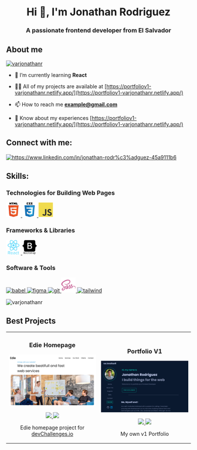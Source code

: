 <div align="center">
  <h1 align="center">Hi 👋, I'm Jonathan Rodriguez</h1>
  <h3 align="center">A passionate frontend developer from El Salvador</h3>
</div>

## About me

<p align="left"> <a href="https://github.com/ryo-ma/github-profile-trophy"><img src="https://github-profile-trophy.vercel.app/?username=varjonathanr" alt="varjonathanr" /></a> </p>

- 🌱 I’m currently learning **React**

- 👨‍💻 All of my projects are available at [https://portfoliov1-varjonathanr.netlify.app/](https://portfoliov1-varjonathanr.netlify.app/)

- 📫 How to reach me **example@gmail.com**

- 📄 Know about my experiences [https://portfoliov1-varjonathanr.netlify.app/](https://portfoliov1-varjonathanr.netlify.app/)

## Connect with me:
<p align="left">
<a href="https://linkedin.com/in/https://www.linkedin.com/in/jonathan-rodr%c3%adguez-45a9111b6" target="blank"><img align="center" src="https://raw.githubusercontent.com/rahuldkjain/github-profile-readme-generator/master/src/images/icons/Social/linked-in-alt.svg" alt="https://www.linkedin.com/in/jonathan-rodr%c3%adguez-45a9111b6" height="30" width="40" /></a>
</p>

## Skills:
<p align="left">  
  <!-- Web development -->
  <h3>Technologies for Building Web Pages</h3>
  <a href="https://www.w3.org/html/" target="_blank" rel="noreferrer"> 
    <img src="https://raw.githubusercontent.com/devicons/devicon/master/icons/html5/html5-original-wordmark.svg" alt="html5" width="40" height="40"/> 
  </a> 
  <a href="https://www.w3schools.com/css/" target="_blank" rel="noreferrer"> 
    <img src="https://raw.githubusercontent.com/devicons/devicon/master/icons/css3/css3-original-wordmark.svg" alt="css3" width="40" height="40"/> 
  </a>  
  <a href="https://developer.mozilla.org/en-US/docs/Web/JavaScript" target="_blank" rel="noreferrer"> 
    <img src="https://raw.githubusercontent.com/devicons/devicon/master/icons/javascript/javascript-original.svg" alt="javascript" width="40" height="40"/> 
  </a> 
  <br />
  
  <!-- Frameworks & Libraries -->
  <h3>Frameworks & Libraries</h3>
  <a href="https://reactjs.org/" target="_blank" rel="noreferrer"> 
    <img src="https://raw.githubusercontent.com/devicons/devicon/master/icons/react/react-original-wordmark.svg" alt="react" width="40" height="40"/> 
  </a>  
  <a href="https://getbootstrap.com" target="_blank" rel="noreferrer"> 
    <img src="https://raw.githubusercontent.com/devicons/devicon/master/icons/bootstrap/bootstrap-plain-wordmark.svg" alt="bootstrap" width="40" height="40"/> 
  </a>
  <br />
  
  <!-- Software & Tool -->
  <h3>Software & Tools</h3>
  <a href="https://babeljs.io/" target="_blank" rel="noreferrer"> <img src="https://www.vectorlogo.zone/logos/babeljs/babeljs-icon.svg" alt="babel" width="40" height="40"/> </a>
  <a href="https://www.figma.com/" target="_blank" rel="noreferrer"> 
    <img src="https://www.vectorlogo.zone/logos/figma/figma-icon.svg" alt="figma" width="40" height="40"/> </a> <a href="https://git-scm.com/" target="_blank" rel="noreferrer"> <img src="https://www.vectorlogo.zone/logos/git-scm/git-scm-icon.svg" alt="git" width="40" height="40"/> 
  </a>
  <a href="https://sass-lang.com" target="_blank" rel="noreferrer"> 
    <img src="https://raw.githubusercontent.com/devicons/devicon/master/icons/sass/sass-original.svg" alt="sass" width="40" height="40"/> 
  </a> 
  <a href="https://tailwindcss.com/" target="_blank" rel="noreferrer"> 
    <img src="https://www.vectorlogo.zone/logos/tailwindcss/tailwindcss-icon.svg" alt="tailwind" width="40" height="40"/> 
  </a> 
</p>

<p><img align="center" src="https://github-readme-stats.vercel.app/api/top-langs?username=varjonathanr&show_icons=true&locale=en&layout=compact" alt="varjonathanr" /></p>

## **Best** Projects

<table>
<tr>
  <td width="50%">
    <h3 align="center">Edie Homepage</h3>
    <div align="center">
      <a href="https://edie-homepage-varjonathanr.netlify.app/" target="_blank"><img src="https://github.com/varJonathanR/edie-homepage/blob/main/src/assets/edie-homepage-preview.png" width="400" alt="Edie homepage preview"></a>
        <p>
          <a href="https://github.com/varJonathanR/edie-homepage.git" target="_blank">
            <img src="https://img.shields.io/badge/CODE-ff9?style=for-the-badge&logo=github&logoColor=black">
          </a>
          <a href="https://edie-homepage-varjonathanr.netlify.app/" target="_blank">
            <img src="https://img.shields.io/badge/DEMO-blue?style=for-the-badge&color=fbfc40">
          </a>
        </p>
        <p>Edie homepage project for <a href="https://devchallenges.io/" target="_blank">devChallenges.io</a></p>
      </div>                                                                               
  </td>
  <td width="50%">
    <br>
    <h3 align="center">Portfolio V1</h3>
    <div align="center">                                       
      <a href="https://portfoliov1-varjonathanr.netlify.app/" target="_blank"><img src="https://github.com/varJonathanR/portfolio-v1/blob/main/src/assets/portfoliov1_preview.png" width="400" alt="Portfolio v1 preview"></a>
      <br>
      <p>
        <a href="https://github.com/varJonathanR/portfolio-v1.git" target="_blank">
          <img src="https://img.shields.io/badge/CODE-80ffaa?style=for-the-badge&logo=github&logoColor=black">
       </a>
        <a href="https://portfoliov1-varjonathanr.netlify.app/" target="_blank">
         <img src="https://img.shields.io/badge/DEM0-green?style=for-the-badge&color=3fFD7f">
        </a>
      </p>
      <p>My own v1 Portfolio</p>
     </div>                                                             
    </table>                                                                                 
  </div>
<br>
